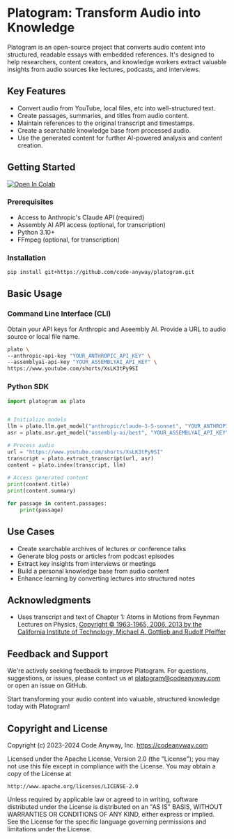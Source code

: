# Platogram: Transform Audio into Knowledge

Platogram is an open-source project that converts audio content into structured, readable essays with embedded references. It's designed to help researchers, content creators, and knowledge workers extract valuable insights from audio sources like lectures, podcasts, and interviews.

## Key Features

- Convert audio from YouTube, local files, etc into well-structured text.
- Create passages, summaries, and titles from audio content.
- Maintain references to the original transcript and timestamps.
- Create a searchable knowledge base from processed audio.
- Use the generated content for further AI-powered analysis and content creation.

## Getting Started

<a target="_blank" href="https://colab.research.google.com/github/code-anyway/platogram/blob/main/notebooks/quick_start.ipynb">
  <img src="https://colab.research.google.com/assets/colab-badge.svg" alt="Open In Colab"/>
</a>

### Prerequisites

- Access to Anthropic's Claude API (required)
- Assembly AI API access (optional, for transcription)
- Python 3.10+
- FFmpeg (optional, for transcription)

### Installation

```bash
pip install git+https://github.com/code-anyway/platogram.git
```

## Basic Usage

### Command Line Interface (CLI)

Obtain your API keys for Anthropic and Aseembly AI. Provide a URL to audio source or local file name.

```bash
plato \
--anthropic-api-key "YOUR_ANTHROPIC_API_KEY" \
--assemblyai-api-key "YOUR_ASSEMBLYAI_API_KEY" \
https://www.youtube.com/shorts/XsLK3tPy9SI
```

### Python SDK

```python
import platogram as plato


# Initialize models
llm = plato.llm.get_model("anthropic/claude-3-5-sonnet", "YOUR_ANTHROPIC_API_KEY")
asr = plato.asr.get_model("assembly-ai/best", "YOUR_ASSEMBLYAI_API_KEY")  # Optional

# Process audio
url = "https://www.youtube.com/shorts/XsLK3tPy9SI"
transcript = plato.extract_transcript(url, asr)
content = plato.index(transcript, llm)
  
# Access generated content
print(content.title)
print(content.summary)

for passage in content.passages:
    print(passage)
```

## Use Cases

- Create searchable archives of lectures or conference talks
- Generate blog posts or articles from podcast episodes
- Extract key insights from interviews or meetings
- Build a personal knowledge base from audio content
- Enhance learning by converting lectures into structured notes

## Acknowledgments

- Uses transcript and text of Chapter 1: Atoms in Motions from Feynman Lectures on Physics, [Copyright © 1963-1965, 2006, 2013 by the California Institute of Technology, Michael A. Gottlieb and Rudolf Pfeiffer](https://www.feynmanlectures.caltech.edu/III_copyright.html)

## Feedback and Support

We're actively seeking feedback to improve Platogram. For questions, suggestions, or issues, please contact us at [platogram@codeanyway.com](mailto:platogram@codeanyway.com) or open an issue on GitHub.

Start transforming your audio content into valuable, structured knowledge today with Platogram!

## Copyright and License

Copyright (c) 2023-2024 Code Anyway, Inc.
https://codeanyway.com

Licensed under the Apache License, Version 2.0 (the "License");
you may not use this file except in compliance with the License.
You may obtain a copy of the License at

    http://www.apache.org/licenses/LICENSE-2.0

Unless required by applicable law or agreed to in writing, software
distributed under the License is distributed on an "AS IS" BASIS,
WITHOUT WARRANTIES OR CONDITIONS OF ANY KIND, either express or implied.
See the License for the specific language governing permissions and
limitations under the License.
